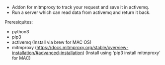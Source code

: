 - Addon for mitmproxy to track your request and save it in activemq. 
- Run a server which can read data from activemq and return it back.

Preresiquites:

- python3
- pip3
- activemq (Install via brew for MAC OS)
- mitmproxy (https://docs.mitmproxy.org/stable/overview-installation/#advanced-installation) (Install using 'pip3 install mitmproxy' for MAC)

